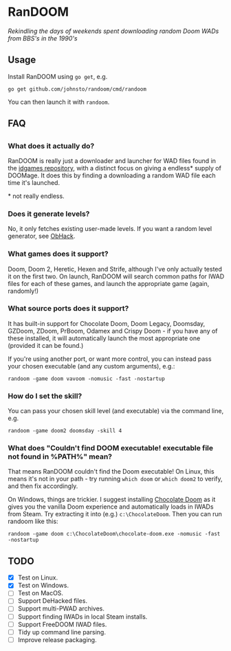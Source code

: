 # RanDOOM

*Rekindling the days of weekends spent downloading random Doom WADs from BBS's in the 1990's*

## Usage

Install RanDOOM using `go get`, e.g.

    go get github.com/johnsto/randoom/cmd/randoom

You can then launch it with `randoom`.

## FAQ

## 

### What does it actually do?

RanDOOM is really just a downloader and launcher for WAD files found in the [idgames repository](https://legacy.doomworld.com/idgames/), with a distinct focus on giving a endless\* supply of DOOMage. It does this by finding a downloading a random WAD file each time it's launched.

\* not really endless.

### Does it generate levels?

No, it only fetches existing user-made levels. If you want a random level generator, see [ObHack](http://www.samiam.org/ObHack/).

### What games does it support?

Doom, Doom 2, Heretic, Hexen and Strife, although I've only actually tested it on the first two. On launch, RanDOOM will search common paths for IWAD files for each of these games, and launch the appropriate game (again, randomly!)

### What source ports does it support?

It has built-in support for Chocolate Doom, Doom Legacy, Doomsday, GZDoom, ZDoom, PrBoom, Odamex and Crispy Doom - if you have any of these installed, it will automatically launch the most appropriate one (provided it can be found.)

If you're using another port, or want more control, you can instead pass your chosen executable (and any custom arguments), e.g.:

    randoom -game doom vavoom -nomusic -fast -nostartup

### How do I set the skill?

You can pass your chosen skill level (and executable) via the command line, e.g.

    randoom -game doom2 doomsday -skill 4
    
### What does "Couldn't find DOOM executable! executable file not found in %PATH%" mean?

That means RanDOOM couldn't find the Doom executable! On Linux, this means it's not in your path - try running `which doom` or `which doom2` to verify, and then fix accordingly.

On Windows, things are trickier. I suggest installing [Chocolate Doom](https://www.chocolate-doom.org) as it gives you the vanilla Doom experience and automatically loads in IWADs from Steam. Try extracting it into (e.g.) `c:\ChocolateDoom`. Then you can run randoom like this:

    randoom -game doom c:\ChocolateDoom\chocolate-doom.exe -nomusic -fast -nostartup

## TODO

- [x] Test on Linux.
- [x] Test on Windows.
- [ ] Test on MacOS.
- [ ] Support DeHacked files.
- [ ] Support multi-PWAD archives.
- [ ] Support finding IWADs in local Steam installs.
- [ ] Support FreeDOOM IWAD files.
- [ ] Tidy up command line parsing.
- [ ] Improve release packaging.
